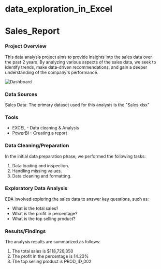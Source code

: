 # data_exploration_in_Excel
# Sales_Report

### Project Overview

This data analysis project aims to provide insights into the sales data over the past 2 years. By analyzing various aspects of the sales data, we seek to identify trends, make data-driven recommendations, and gain a deeper understanding of the company's performance.

![Dashboard](https://github.com/Omer-etiwie/Sales_Report/assets/171517937/fd5d2ca0-da07-4e57-8546-f7d66707744e)


### Data Sources

Sales Data: The primary dataset used for this analysis is the "Sales.xlsx" 

### Tools

- EXCEL - Data cleaning & Analysis
- PowerBI - Creating a report

### Data Cleaning/Preparation

In the initial data preparation phase, we performed the following tasks:
1. Data loading and inspection.
2. Handling missing values.
3. Data cleaning and formatting.

### Exploratory Data Analysis

EDA involved exploring the sales data to answer key questions, such as:
- What is the total sales?
- What is the profit in percentage?
- What is the top selling product?

### Results/Findings

The analysis results are summarized as follows:
1. The total sales is $118,726,350
2. The profit in the percentage is 14.23%
3. The top selling product is PROD_ID_002



